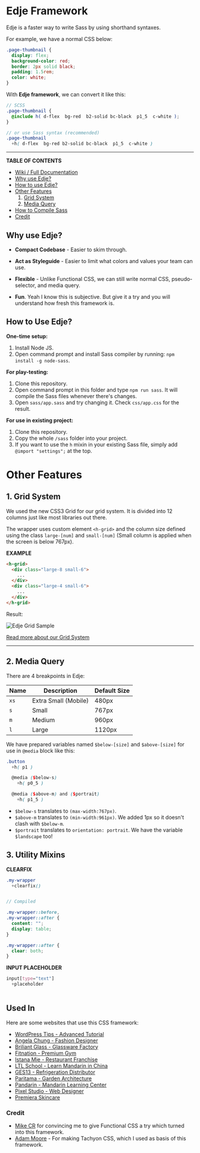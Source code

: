 # Edje Framework

Edje is a faster way to write Sass by using shorthand syntaxes.

For example, we have a normal CSS below:

```css
.page-thumbnail {
  display: flex;
  background-color: red;
  border: 2px solid black;
  padding: 1.5rem;
  color: white;
}
```

With **Edje framework**, we can convert it like this:

```scss
// SCSS
.page-thumbnail {
  @include h( d-flex  bg-red  b2-solid bc-black  p1_5  c-white );
}

// or use Sass syntax (recommended)
.page-thumbnail
  +h( d-flex  bg-red b2-solid bc-black  p1_5  c-white )
```

-----

**TABLE OF CONTENTS**

- [Wiki / Full Documentation](https://github.com/hrsetyono/edje/wiki)
- [Why use Edje?](#why-use-edje)
- [How to use Edje?](#how-to-use-edje)
- [Other Features](#other-features)
    1. [Grid System](#grid-system)
    1. [Media Query](#media-query)
- [How to Compile Sass](#how-to-compile-sass)
- [Credit](#credit)


## Why use Edje?

- **Compact Codebase** - Easier to skim through.

- **Act as Styleguide** - Easier to limit what colors and values your team can use.

- **Flexible** - Unlike Functional CSS, we can still write normal CSS, pseudo-selector, and media query.

- **Fun**. Yeah I know this is subjective. But give it a try and you will understand how fresh this framework is.


## How to Use Edje?

**One-time setup:**

1. Install Node JS.
1. Open command prompt and install Sass compiler by running: `npm install -g node-sass`.

**For play-testing:**

1. Clone this repository.
1. Open command prompt in this folder and type `npm run sass`. It will compile the Sass files whenever there's changes.
1. Open `sass/app.sass` and try changing it. Check `css/app.css` for the result.

**For use in existing project:**

1. Clone this repository.
1. Copy the whole `/sass` folder into your project.
1. If you want to use the `h` mixin in your existing Sass file, simply add `@import "settings";` at the top.


# Other Features

## 1. Grid System

We used the new CSS3 Grid for our grid system. It is divided into 12 columns just like most libraries out there.

The wrapper uses custom element `<h-grid>` and the column size defined using the class `large-[num]` and `small-[num]` (Small column is applied when the screen is below 767px).

**EXAMPLE**

```html
<h-grid>
  <div class="large-8 small-6">
    ...
  </div>
  <div class="large-4 small-6">
    ...
  </div>
</h-grid>
```

Result:

![Edje Grid Sample](https://raw.github.com/hrsetyono/cdn/master/edje/grid-large-small.jpg)

[Read more about our Grid System](https://hrsetyono.github.io/edje/#/helper/grid)

-----

## 2. Media Query

There are 4 breakpoints in Edje:

| Name | Description | Default Size |
| -----|-------|-------|
| `xs` | Extra Small (Mobile) | 480px |
| `s` | Small | 767px |
| `m` | Medium | 960px |
| `l` | Large | 1120px |

We have prepared variables named `$below-[size]` and `$above-[size]` for use in `@media` block like this:

```scss
.button
  +h( p1 )

  @media ($below-s)
    +h( p0_5 )

  @media ($above-m) and ($portrait)
    +h( p1_5 )
```

- `$below-s` translates to `(max-width:767px)`.
- `$above-m` translates to `(min-width:961px)`. We added 1px so it doesn't clash with `$below-m`.
- `$portrait` translates to `orientation: portrait`. We have the variable `$landscape` too!


## 3. Utility Mixins

**CLEARFIX**

```scss
.my-wrapper
  +clearfix()


// Compiled

.my-wrapper::before,
.my-wrapper::after {
  content: "";
  display: table;
}

.my-wrapper::after {
  clear: both;
}
```

**INPUT PLACEHOLDER**

```scss
input[type="text"]
  +placeholder
    
```

## Used In

Here are some websites that use this CSS framework:

- [WordPress Tips - Advanced Tutorial](https://wptips.dev)
- [Angela Chung - Fashion Designer](https://angela-chung.com)
- [Briliant Glass - Glassware Factory](https://briliant.glass)
- [Fitnation - Premium Gym](https://fitnation.co.id)
- [Istana Mie - Restaurant Franchise](https://istanamie.com)
- [LTL School - Learn Mandarin in China](https://ltl-school.com)
- [GES13 - Refrigeration Distributor](https://ges13.com)
- [Paritama - Garden Architecture](https://paritama.com)
- [Pandarin - Mandarin Learning Center](https://pandarin.net)
- [Pixel Studio - Web Designer](https://pixelstudio.id)
- [Premiera Skincare](https://premieraskincare.com/)

### Credit

- [Mike CR](https://www.mikecr.it/ramblings/functional-css/) for convincing me to give Functional CSS a try which turned into this framework.
- [Adam Moore](https://tachyons.io/) - For making Tachyon CSS, which I used as basis of this framework.
